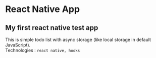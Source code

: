 # React Native App
## My first react native test app  
This is simple todo list with async storage (like local storage in default JavaScript).  
Technologies : `react native, hooks`
